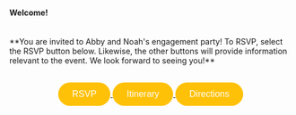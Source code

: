 #### **Welcome!** 
<br>
**You are invited to Abby and Noah's engagement party! To RSVP, select the RSVP button below. Likewise, the other buttons will provide information relevant to the event. We look forward to seeing you!**
<br> <br> 
<p align="center">
<a href="https://githerdone17.github.io/MyPerfectWedding/SubPages/RSVP" target="_blank">
    <button style="background-color: #FFC107; color: white; padding: 12px 25px; font-size: 16px; border: none; border-radius: 50px; cursor: pointer; margins: 5px 10px;">
        RSVP
    </button>
</a>
<a href="https://githerdone17.github.io/MyPerfectWedding/SubPages/Itinerary" target="_blank">
    <button style="background-color: #FFC107; color: white; padding: 12px 25px; font-size: 16px; border: none; border-radius: 50px; cursor: pointer; margins: 5px 10px;">
        Itinerary
    </button>
</a>
<a href="https://githerdone17.github.io/MyPerfectWedding/SubPages/Directions" target="_blank">
    <button style="background-color: #FFC107; color: white; padding: 12px 25px; font-size: 16px; border: none; border-radius: 50px; cursor: pointer; margins: 5px 10px;">
        Directions
    </button>
</a>
</p>



